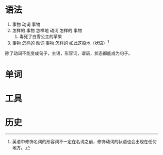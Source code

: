 # 语法
1. 事物 动词 事物
2. 怎样的 事物 怎样地 动词 怎样的 事物
	1. 毒死了白雪公主的苹果
3. 事物 怎样的 动词 事物 怎样的 如此这般地（状语）[^1]

除了动词不能变成句子，主语，形容词，谓语，状态都能成为句子。
# 单词
# 工具
# 历史

[^1]: 英语中修饰名词的形容词不一定在名词之前，修饰动词的状语也会出现在任何地方。